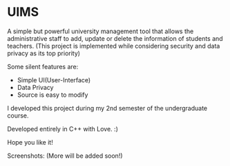 # UIMS
A simple but powerful university management tool that allows the administrative staff to add, update or delete the information of students and teachers. (This project is implemented while considering security and data privacy as its top priority)

Some silent features are:
<ul>
  <li>Simple UI(User-Interface)</li>
  <li>Data Privacy</li>
  <li>Source is easy to modify</li>
</ul>

I developed this project during my 2nd semester of the undergraduate course.

Developed entirely in C++ with Love. :)

Hope you like it!

Screenshots: (More will be added soon!)

